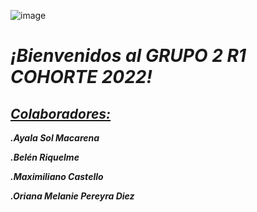 ![image](https://user-images.githubusercontent.com/106356285/176573168-88bf2f5a-e613-4e7a-b790-2950e4375a07.png)
<!DOCTYPE html>
<html>
<h1><b><i>¡Bienvenidos al GRUPO 2 R1 COHORTE 2022!</i></b></h1>
<h2><b><i><u>Colaboradores: </u></i></b></h2>
<p><b><i>.Ayala Sol Macarena</b></i></p>
<p><b><i>.Belén Riquelme</b></i></p>
<p><b><i>.Maximiliano Castello</b></i></p>
<p><b><i>.Oriana Melanie Pereyra Diez</b></i></p>


</html>
